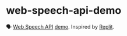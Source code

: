 # web-speech-api-demo

:speaking_head: [Web Speech API](https://developer.mozilla.org/docs/Web/API/Web_Speech_API/Using_the_Web_Speech_API) [demo](https://remarkabl.org/web-speech-api-demo). Inspired by [Replit](https://replit.com/@remarkablemark/Web-Speech-API-Demo#index.html).
